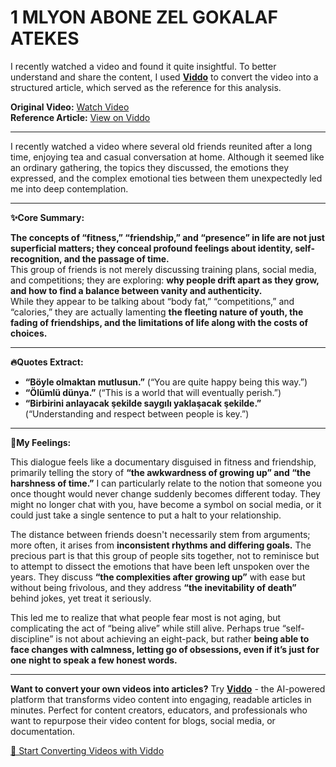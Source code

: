 # 1 MLYON ABONE ZEL GOKALAF ATEKES

I recently watched a video and found it quite insightful. To better understand and share the content, I used **[Viddo](https://viddo.pro/)** to convert the video into a structured article, which served as the reference for this analysis.

**Original Video:** [Watch Video](https://www.youtube.com/watch?v=EGKPeL4YxZA)  
**Reference Article:** [View on Viddo](https://viddo.pro/zh/video-result/aa94c2c8-be73-455d-9ab5-ab9fda90539d)

---

I recently watched a video where several old friends reunited after a long time, enjoying tea and casual conversation at home. Although it seemed like an ordinary gathering, the topics they discussed, the emotions they expressed, and the complex emotional ties between them unexpectedly led me into deep contemplation.

---

**✨Core Summary:**

**The concepts of “fitness,” “friendship,” and “presence” in life are not just superficial matters; they conceal profound feelings about identity, self-recognition, and the passage of time.**  
This group of friends is not merely discussing training plans, social media, and competitions; they are exploring: **why people drift apart as they grow, and how to find a balance between vanity and authenticity.**  
While they appear to be talking about “body fat,” “competitions,” and “calories,” they are actually lamenting **the fleeting nature of youth, the fading of friendships, and the limitations of life along with the costs of choices.**

---

**🔥Quotes Extract:**

- **“Böyle olmaktan mutlusun.”** (“You are quite happy being this way.”)  
- **“Ölümlü dünya.”** (“This is a world that will eventually perish.”)  
- **“Birbirini anlayacak şekilde saygılı yaklaşacak şekilde.”** (“Understanding and respect between people is key.”)

---

**🧠My Feelings:**

This dialogue feels like a documentary disguised in fitness and friendship, primarily telling the story of **“the awkwardness of growing up” and “the harshness of time.”** I can particularly relate to the notion that someone you once thought would never change suddenly becomes different today. They might no longer chat with you, have become a symbol on social media, or it could just take a single sentence to put a halt to your relationship.

The distance between friends doesn't necessarily stem from arguments; more often, it arises from **inconsistent rhythms and differing goals.** The precious part is that this group of people sits together, not to reminisce but to attempt to dissect the emotions that have been left unspoken over the years. They discuss **“the complexities after growing up”** with ease but without being frivolous, and they address **“the inevitability of death”** behind jokes, yet treat it seriously.

This led me to realize that what people fear most is not aging, but complicating the act of “being alive” while still alive. Perhaps true “self-discipline” is not about achieving an eight-pack, but rather **being able to face changes with calmness, letting go of obsessions, even if it’s just for one night to speak a few honest words.**

---

**Want to convert your own videos into articles?** Try **[Viddo](https://viddo.pro/)** - the AI-powered platform that transforms video content into engaging, readable articles in minutes. Perfect for content creators, educators, and professionals who want to repurpose their video content for blogs, social media, or documentation.

[🚀 Start Converting Videos with Viddo](https://viddo.pro/)